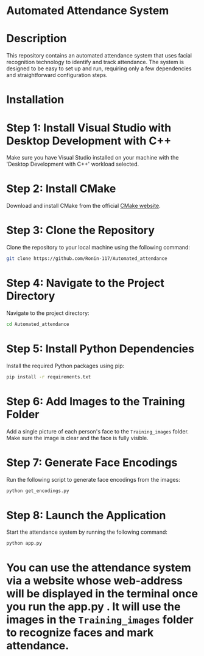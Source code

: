 # Automated Attendance System

# Description
This repository contains an automated attendance system that uses facial recognition technology to identify and track attendance. The system is designed to be easy to set up and run, requiring only a few dependencies and straightforward configuration steps.

# Installation

# Step 1: Install Visual Studio with Desktop Development with C++
Make sure you have Visual Studio installed on your machine with the 'Desktop Development with C++' workload selected.

# Step 2: Install CMake
Download and install CMake from the official [CMake website](https://cmake.org/download/).

# Step 3: Clone the Repository
Clone the repository to your local machine using the following command:
```bash
git clone https://github.com/Ronin-117/Automated_attendance
```

# Step 4: Navigate to the Project Directory
Navigate to the project directory:
```bash
cd Automated_attendance
```

# Step 5: Install Python Dependencies
Install the required Python packages using pip:
```bash
pip install -r requirements.txt
```

# Step 6: Add Images to the Training Folder
Add a single picture of each person's face to the `Training_images` folder. Make sure the image is clear and the face is fully visible.

# Step 7: Generate Face Encodings
Run the following script to generate face encodings from the images:
```bash
python get_encodings.py
```

# Step 8: Launch the Application
Start the attendance system by running the following command:
```bash
python app.py
```

# You can use the attendance system via a website whose web-address will be displayed in the terminal once you run the app.py . It will use the images in the `Training_images` folder to recognize faces and mark attendance.
